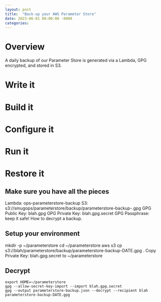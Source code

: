 ```yaml
---
layout: post
title:  "Back-up your AWS Parameter Store"
date: 2023-06-01 00:00:00 -0000
categories: 
---
```


# Overview
A daily backup of our Parameter Store is generated via a Lambda, GPG encrypted, and stored in S3.

# Write it

# Build it

# Configure it

# Run it

# Restore it

## Make sure you have all the pieces
Lambda: ops-parameterstore-backup
S3: s3://smugops/parameterstore/backup/parameterstore-backup-.gpg
GPG Public Key: blah.gpg
GPG Private Key: blah.gpg.secret
GPG Passphrase: keep it safe!
How to decrypt a backup.

## Setup your environment
mkdir -p ~/parameterstore
    cd ~/parameterstore
    aws s3 cp s3://blah/parameterstore/backup/parameterstore-backup-DATE.gpg .
Copy Private Key: blah.gpg.secret to ~/parameterstore

## Decrypt
    export HOME=~/parameterstore
    gpg --allow-secret-key-import --import blah.gpg.secret
    gpg --output parameterstore-backup.json --decrypt --recipient blah parameterstore-backup-DATE.gpg


